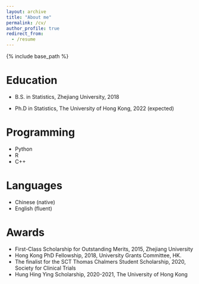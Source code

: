 ```yaml
---
layout: archive
title: "About me"
permalink: /cv/
author_profile: true
redirect_from:
  - /resume
---
```


{% include base_path %}

Education
======
* B.S. in Statistics, Zhejiang University, 2018

* Ph.D in Statistics, The University of Hong Kong, 2022 (expected)


Programming 
======
* Python
* R
* C++

Languages
=======
* Chinese (native)
* English (fluent)

  
Awards
======
<!--* First-Class Scholarship for Outstanding Students, 2015, Zhejiang University -->
* First-Class Scholarship for Outstanding Merits, 2015, Zhejiang University <!--* Fung Scholarship, 2016, Victor and William Fung Foundation -->
* Hong Kong PhD Fellowship, 2018, University Grants Committee, HK.
* The finalist for the SCT Thomas Chalmers Student Scholarship, 2020, Society for Clinical Trials
* Hung Hing Ying Scholarship, 2020-2021, The University of Hong Kong

